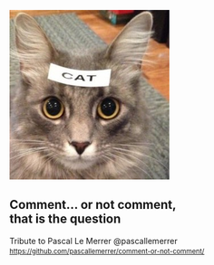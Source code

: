 ![](images/comments.jpg)
## Comment... or not comment, <br>that is the question
Tribute to Pascal Le Merrer @pascallemerrer
<small>https://github.com/pascallemerrer/comment-or-not-comment/</small> 
